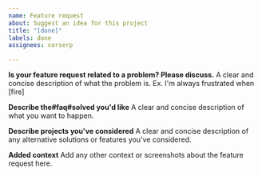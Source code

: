 ```yaml
---
name: Feature request
about: Suggest an idea for this project
title: "[done]"
labels: done
assignees: corserp

---
```


**Is your feature request related to a problem? Please discuss.**
A clear and concise description of what the problem is. Ex. I'm always frustrated when [fire]

**Describe the#faq#solved you'd like**
A clear and concise description of what you want to happen.

**Describe projects you've considered**
A clear and concise description of any alternative solutions or features you've considered.

**Added context**
Add any other context or screenshots about the feature request here.
